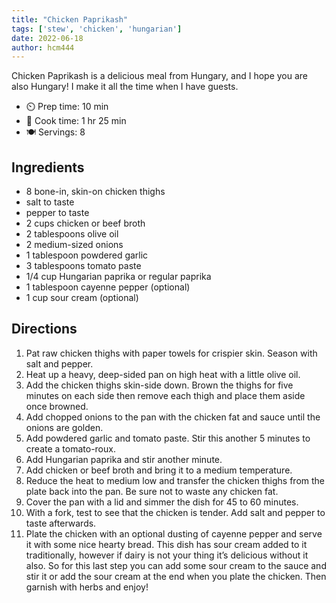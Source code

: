 ```yaml
---
title: "Chicken Paprikash"
tags: ['stew', 'chicken', 'hungarian']
date: 2022-06-18
author: hcm444
---
```


Chicken Paprikash is a delicious meal from Hungary, and I hope you are also Hungary! I make it all the time when I have
guests.

- ⏲️ Prep time: 10 min
- 🍳 Cook time: 1 hr 25 min
- 🍽️ Servings: 8

## Ingredients

- 8 bone-in, skin-on chicken thighs
- salt to taste
- pepper to taste
- 2 cups chicken or beef broth
- 2 tablespoons olive oil
- 2 medium-sized onions
- 1 tablespoon powdered garlic
- 3 tablespoons tomato paste
- 1/4 cup Hungarian paprika or regular paprika
- 1 tablespoon cayenne pepper (optional)
- 1 cup sour cream (optional)

## Directions

1. Pat raw chicken thighs with paper towels for crispier skin. Season with salt and pepper.
2. Heat up a heavy, deep-sided pan on high heat with a little olive oil.
3. Add the chicken thighs skin-side down. Brown the thighs for five minutes on each side then remove each thigh and
   place them aside once browned.
4. Add chopped onions to the pan with the chicken fat and sauce until the onions are golden.
5. Add powdered garlic and tomato paste. Stir this another 5 minutes to create a tomato-roux.
6. Add Hungarian paprika and stir another minute.
7. Add chicken or beef broth and bring it to a medium temperature.
8. Reduce the heat to medium low and transfer the chicken thighs from the plate back into the pan. Be sure not to waste
   any chicken fat.
9. Cover the pan with a lid and simmer the dish for 45 to 60 minutes.
10. With a fork, test to see that the chicken is tender. Add salt and pepper to taste afterwards.
11. Plate the chicken with an optional dusting of cayenne pepper and serve it with some nice hearty bread. This dish has
    sour cream added to it traditionally, however if dairy is not your thing it’s delicious without it also. So for this
    last step you can add some sour cream to the sauce and stir it or add the sour cream at the end when you plate the
    chicken. Then garnish with herbs and enjoy!
